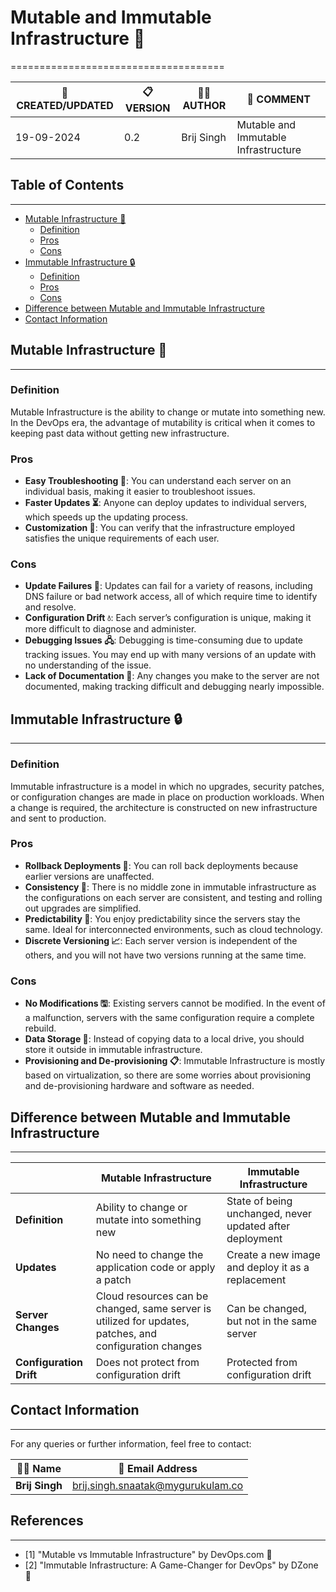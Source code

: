 # Mutable and Immutable Infrastructure 🤔
=====================================

| 📅 CREATED/UPDATED | 📋 VERSION | 👨‍💻 AUTHOR | 📝 COMMENT |
|--------------------|------------|--------------|--------------------------------|
| 19-09-2024         | 0.2        | Brij Singh   | Mutable and Immutable Infrastructure              |

## Table of Contents
--------------------

* [Mutable Infrastructure 🏐](#mutable-infrastructure)
	+ [Definition](#definition)
	+ [Pros](#pros)
	+ [Cons](#cons)
* [Immutable Infrastructure 🔒](#immutable-infrastructure)
	+ [Definition](#definition-1)
	+ [Pros](#pros-1)
	+ [Cons](#cons-1)
* [Difference between Mutable and Immutable Infrastructure](#difference-between-mutable-and-immutable-infrastructure)
* [Contact Information](#contact-information)

## Mutable Infrastructure 🏐
---------------------------

### Definition

Mutable Infrastructure is the ability to change or mutate into something new. In the DevOps era, the advantage of mutability is critical when it comes to keeping past data without getting new infrastructure.

### Pros

* **Easy Troubleshooting 🚀**: You can understand each server on an individual basis, making it easier to troubleshoot issues.
* **Faster Updates ⏳**: Anyone can deploy updates to individual servers, which speeds up the updating process.
* **Customization 🎨**: You can verify that the infrastructure employed satisfies the unique requirements of each user.

### Cons

* **Update Failures 🚨**: Updates can fail for a variety of reasons, including DNS failure or bad network access, all of which require time to identify and resolve.
* **Configuration Drift 💧**: Each server’s configuration is unique, making it more difficult to diagnose and administer.
* **Debugging Issues 🖧**: Debugging is time-consuming due to update tracking issues. You may end up with many versions of an update with no understanding of the issue.
* **Lack of Documentation 📕**: Any changes you make to the server are not documented, making tracking difficult and debugging nearly impossible.

## Immutable Infrastructure 🔒
-----------------------------

### Definition

Immutable infrastructure is a model in which no upgrades, security patches, or configuration changes are made in place on production workloads. When a change is required, the architecture is constructed on new infrastructure and sent to production.

### Pros

* **Rollback Deployments 📙**: You can roll back deployments because earlier versions are unaffected.
* **Consistency 💯**: There is no middle zone in immutable infrastructure as the configurations on each server are consistent, and testing and rolling out upgrades are simplified.
* **Predictability 🔮**: You enjoy predictability since the servers stay the same. Ideal for interconnected environments, such as cloud technology.
* **Discrete Versioning 📈**: Each server version is independent of the others, and you will not have two versions running at the same time.

### Cons

* **No Modifications 🖫**: Existing servers cannot be modified. In the event of a malfunction, servers with the same configuration require a complete rebuild.
* **Data Storage 💾**: Instead of copying data to a local drive, you should store it outside in immutable infrastructure.
* **Provisioning and De-provisioning 📋**: Immutable Infrastructure is mostly based on virtualization, so there are some worries about provisioning and de-provisioning hardware and software as needed.

## Difference between Mutable and Immutable Infrastructure
--------------------------------------------------------

|  | Mutable Infrastructure | Immutable Infrastructure |
| --- | --- | --- |
| **Definition** | Ability to change or mutate into something new | State of being unchanged, never updated after deployment |
| **Updates** | No need to change the application code or apply a patch | Create a new image and deploy it as a replacement |
| **Server Changes** | Cloud resources can be changed, same server is utilized for updates, patches, and configuration changes | Can be changed, but not in the same server |
| **Configuration Drift** | Does not protect from configuration drift | Protected from configuration drift |

## Contact Information
---------------------

For any queries or further information, feel free to contact:

| 👨‍💻 Name | 📧 Email Address |
|---------------|-------------------------------------|
| **Brij Singh**| brij.singh.snaatak@mygurukulam.co   |

## References
--------------

* [1] "Mutable vs Immutable Infrastructure" by DevOps.com 📄
* [2] "Immutable Infrastructure: A Game-Changer for DevOps" by DZone 📄

